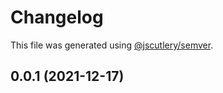 # Changelog

This file was generated using [@jscutlery/semver](https://github.com/jscutlery/semver).

## 0.0.1 (2021-12-17)
